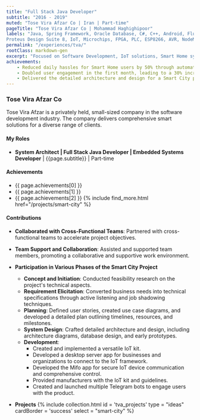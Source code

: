 ```yaml
---
title: "Full Stack Java Developer"
subtitle: "2016 - 2019"
muted: "Tose Vira Afzar Co | Iran | Part-time"
pageTitle: "Tose Vira Afzar Co | Mohammad Haghighipoor" 
labels: "Java, Spring Framework, Oracle Database, C#, C++, Android, Flutter, React.js, Maven, PL/SQL, RESTful, SQL, Netty, RSA, Integration Test, JUnit, 
Proteus Design Suite 8, IoT, Microchips, FPGA, PLC, ESP8266, AVR, NodeMCU, NRF24, RFID, NFC, GPS, VHDL, Gyro, BLE, SPI, UART, I2C, Sensors, LDR, TCP/IP, MQTT, CoAP, UDP, Embedded Systems, Microsoft Visio, Axure RP, Agile, Troubleshooting, SWOT, Force Field, DA Matrix, Git, GitHub, SOLID, TDD, System Architecture, Design Patterns, HTML, JavaScript, CSS, Bootstrap, JBoss, Eclipse IDE, .Net"
permalink: "/experiences/tva/"
rootClass: markdown-gen
excerpt: "Focused on Software Development, IoT solutions, Smart Home systems, and more."
achievements:
    - Reduced daily hassles for Smart Home users by 50% through automatic and remote control solutions.
    - Doubled user engagement in the first month, leading to a 30% increase in potential clients.
    - Delivered the detailed architecture and design for a Smart City project one month ahead of schedule.
---
```


### Tose Vira Afzar Co
Tose Vira Afzar is a privately held, small-sized company in the software development industry. The company delivers comprehensive smart solutions for a diverse range of clients.

#### My Roles
- **System Architect &#124; Full Stack Java Developer &#124; Embedded Systems Developer** &#124; {{page.subtitle}} &#124; Part-time

#### Achievements
- {{ page.achievements[0] }} 
- {{ page.achievements[1] }} 
- {{ page.achievements[2] }} {% include find_more.html href="/projects/smart-city" %}


#### Contributions
- **Collaborated with Cross-Functional Teams**: Partnered with cross-functional teams to accelerate project objectives.
- **Team Support and Collaboration**: Assisted and supported team members, promoting a collaborative and supportive work environment.
- **Participation in Various Phases of the Smart City Project**
    - **Concept and Initiation**: Conducted feasibility research on the project's technical aspects.
    - **Requirement Elicitation**: Converted business needs into technical specifications through active listening and job shadowing techniques.
    - **Planning**: Defined user stories, created use case diagrams, and developed a detailed plan outlining timelines, resources, and milestones.
    - **System Design**: Crafted detailed architecture and design, including architecture diagrams, database design, and early prototypes.
    - **Development**: 
        - Created and implemented a versatile IoT kit.
        - Developed a desktop server app for businesses and organizations to connect to the IoT framework.
        - Developed the Mifo app for secure IoT device communication and comprehensive control.
        - Provided manufacturers with the IoT kit and guidelines.
        - Created and launched multiple Telegram bots to engage users with the product.

- **Projects**
{% include collection.html 
        id = 'tva_projects'
        type = "ideas"
        cardBorder = 'success'
        select = "smart-city"
    %}
